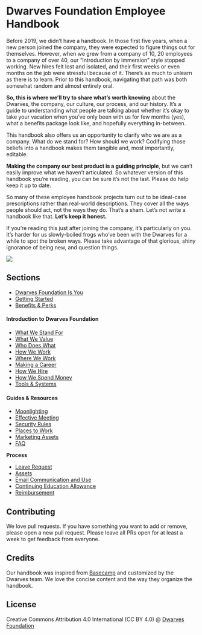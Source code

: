 # Dwarves Foundation Employee Handbook

Before 2019, we didn’t have a handbook. In those first five years, when a new person joined the company, they were expected to figure things out for themselves. However, when we grew from a company of 10, 20 employees to a company of over 40, our “introduction by immersion” style stopped working. New hires felt lost and isolated, and their first weeks or even months on the job were stressful because of it. There’s as much to unlearn as there is to learn. Prior to this handbook, navigating that path was both somewhat random and almost entirely oral. 

**So, this is where we’ll try to share what’s worth knowing** about the Dwarves, the company, our culture, our process, and our history. It’s a guide to understanding what people are talking about whether it’s okay to take your vacation when you’ve only been with us for few months (yes), what a benefits package look like, and hopefully everything in-between.

This handbook also offers us an opportunity to clarify who we are as a company. What do we stand for? How should we work? Codifying those beliefs into a handbook makes them tangible and, most importantly, editable. 

**Making the company our best product is a guiding principle**, but we can’t easily improve what we haven’t articulated. So whatever version of this handbook you’re reading, you can be sure it’s not the last. Please do help keep it up to date.

So many of these employee handbook projects turn out to be ideal-case prescriptions rather than real-world descriptions. They cover all the ways people should act, not the ways they do. That’s a sham. Let’s not write a handbook like that. **Let’s keep it honest.**

If you’re reading this just after joining the company, it’s particularly on you. It’s harder for us slowly-boiled frogs who’ve been with the Dwarves for a while to spot the broken ways. Please take advantage of that glorious, shiny ignorance of being new, and question things.

![](/img/team.png)

## Sections
* [Dwarves Foundation Is You](dwarves-foundation-is-you.md)
* [Getting Started](getting-started.md)
* [Benefits & Perks](benefits-and-perks.md)

#### Introduction to Dwarves Foundation
* [What We Stand For](what-we-stand-for.md)
* [What We Value](what-we-value.md)
* [Who Does What](who-does-what.md)
* [How We Work](how-we-work.md)
* [Where We Work](where-we-work.md)
* [Making a Career](making-a-career.md)
* [How We Hire](how-we-hire.md)
* [How We Spend Money](how-we-spend-money.md)
* [Tools & Systems](tools-and-systems.md)

#### Guides & Resources
* [Moonlighting](moonlighting.md)
* [Effective Meeting](effective-meeting.md)
* [Security Rules](security-rules.md)
* [Places to Work](places-to-work.md)
* [Marketing Assets](marketing-assets.md)
* [FAQ](faq.md)

**Process**
* [Leave Request](guides/leave-request.md)
* [Assets](guides/assets.md)
* [Email Communication and Use](guides/email-communication-and-uses.md)
* [Continuing Education Allowance](guides/continuing-education-allowance.md)
* [Reimbursement](guides/reimbursement.md)

## Contributing

We love pull requests. If you have something you want to add or remove, please open a new pull request. Please leave all PRs open for at least a week to get feedback from everyone.

## Credits

Our handbook was inspired from [Basecamp](https://github.com/basecamp/handbook) and customized by the Dwarves team. We love the concise content and the way they organize the handbook.

## License

Creative Commons Attribution 4.0 International (CC BY 4.0)
@ [Dwarves Foundation](https://d.foundation)
